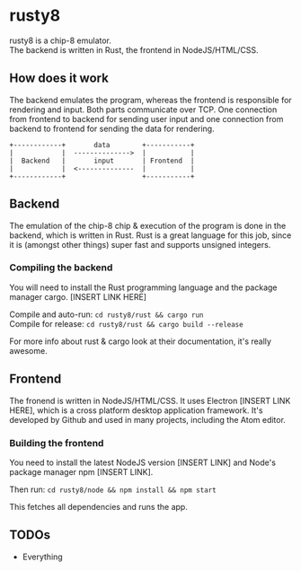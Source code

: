 # rusty8

rusty8 is a chip-8 emulator.  
The backend is written in Rust, the frontend in NodeJS/HTML/CSS.

## How does it work
The backend emulates the program, whereas the frontend is responsible for rendering and input.
Both parts communicate over TCP. One connection from frontend to backend for
sending user input and one connection from backend to frontend for sending the data
for rendering.

	+------------+       data        +-----------+
	|            |  -------------->  |           |
	|  Backend   |       input       | Frontend  |
	|            |  <--------------  |           |
	+------------+                   +-----------+

## Backend
The emulation of the chip-8 chip & execution of the program is done in the backend, which is written in Rust.
Rust is a great language for this job, since it is (amongst other things) super fast and supports 
unsigned integers.

### Compiling the backend
You will need to install the Rust programming language and the package manager cargo.
[INSERT LINK HERE]

Compile and auto-run: `cd rusty8/rust && cargo run`  
Compile for release: `cd rusty8/rust && cargo build --release`

For more info about rust & cargo look at their documentation, it's really awesome.

## Frontend
The fronend is written in NodeJS/HTML/CSS. It uses Electron [INSERT LINK HERE], which is a
cross platform desktop application framework. It's developed by Github and used in many projects,
including the Atom editor.

### Building the frontend
You need to install the latest NodeJS version [INSERT LINK] and Node's package manager npm [INSERT LINK].

Then run: `cd rusty8/node && npm install && npm start`

This fetches all dependencies and runs the app.

## TODOs
- Everything

